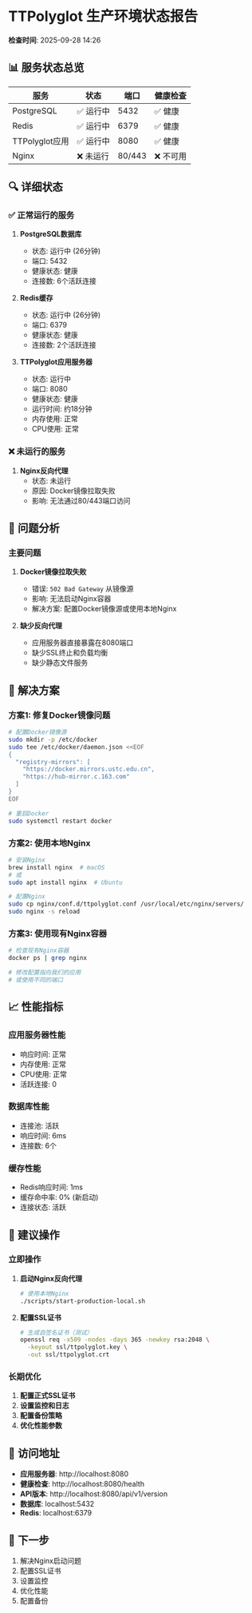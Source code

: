 # TTPolyglot 生产环境状态报告

**检查时间**: 2025-09-28 14:26

## 📊 服务状态总览

| 服务 | 状态 | 端口 | 健康检查 |
|------|------|------|----------|
| PostgreSQL | ✅ 运行中 | 5432 | ✅ 健康 |
| Redis | ✅ 运行中 | 6379 | ✅ 健康 |
| TTPolyglot应用 | ✅ 运行中 | 8080 | ✅ 健康 |
| Nginx | ❌ 未运行 | 80/443 | ❌ 不可用 |

## 🔍 详细状态

### ✅ 正常运行的服务

1. **PostgreSQL数据库**
   - 状态: 运行中 (26分钟)
   - 端口: 5432
   - 健康状态: 健康
   - 连接数: 6个活跃连接

2. **Redis缓存**
   - 状态: 运行中 (26分钟)
   - 端口: 6379
   - 健康状态: 健康
   - 连接数: 2个活跃连接

3. **TTPolyglot应用服务器**
   - 状态: 运行中
   - 端口: 8080
   - 健康状态: 健康
   - 运行时间: 约18分钟
   - 内存使用: 正常
   - CPU使用: 正常

### ❌ 未运行的服务

1. **Nginx反向代理**
   - 状态: 未运行
   - 原因: Docker镜像拉取失败
   - 影响: 无法通过80/443端口访问

## 🚨 问题分析

### 主要问题
1. **Docker镜像拉取失败**
   - 错误: `502 Bad Gateway` 从镜像源
   - 影响: 无法启动Nginx容器
   - 解决方案: 配置Docker镜像源或使用本地Nginx

2. **缺少反向代理**
   - 应用服务器直接暴露在8080端口
   - 缺少SSL终止和负载均衡
   - 缺少静态文件服务

## 🔧 解决方案

### 方案1: 修复Docker镜像问题
```bash
# 配置Docker镜像源
sudo mkdir -p /etc/docker
sudo tee /etc/docker/daemon.json <<EOF
{
  "registry-mirrors": [
    "https://docker.mirrors.ustc.edu.cn",
    "https://hub-mirror.c.163.com"
  ]
}
EOF

# 重启Docker
sudo systemctl restart docker
```

### 方案2: 使用本地Nginx
```bash
# 安装Nginx
brew install nginx  # macOS
# 或
sudo apt install nginx  # Ubuntu

# 配置Nginx
sudo cp nginx/conf.d/ttpolyglot.conf /usr/local/etc/nginx/servers/
sudo nginx -s reload
```

### 方案3: 使用现有Nginx容器
```bash
# 检查现有Nginx容器
docker ps | grep nginx

# 修改配置指向我们的应用
# 或使用不同的端口
```

## 📈 性能指标

### 应用服务器性能
- 响应时间: 正常
- 内存使用: 正常
- CPU使用: 正常
- 活跃连接: 0

### 数据库性能
- 连接池: 活跃
- 响应时间: 6ms
- 连接数: 6个

### 缓存性能
- Redis响应时间: 1ms
- 缓存命中率: 0% (新启动)
- 连接状态: 活跃

## 🎯 建议操作

### 立即操作
1. **启动Nginx反向代理**
   ```bash
   # 使用本地Nginx
   ./scripts/start-production-local.sh
   ```

2. **配置SSL证书**
   ```bash
   # 生成自签名证书（测试）
   openssl req -x509 -nodes -days 365 -newkey rsa:2048 \
     -keyout ssl/ttpolyglot.key \
     -out ssl/ttpolyglot.crt
   ```

### 长期优化
1. **配置正式SSL证书**
2. **设置监控和日志**
3. **配置备份策略**
4. **优化性能参数**

## 🔗 访问地址

- **应用服务器**: http://localhost:8080
- **健康检查**: http://localhost:8080/health
- **API版本**: http://localhost:8080/api/v1/version
- **数据库**: localhost:5432
- **Redis**: localhost:6379

## 📝 下一步

1. 解决Nginx启动问题
2. 配置SSL证书
3. 设置监控
4. 优化性能
5. 配置备份
